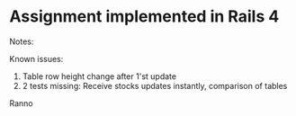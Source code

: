 # Assignment implemented in Rails 4


Notes:

Known issues:

1. Table row height change after 1'st update
2. 2 tests missing: Receive stocks updates instantly, comparison of tables

Ranno
